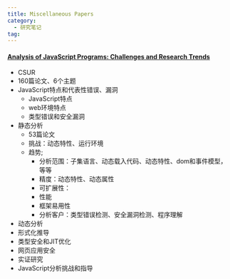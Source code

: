 ```yaml
---
title: Miscellaneous Papers
category:
  - 研究笔记
tag: 
---
```


#### [Analysis of JavaScript Programs: Challenges and Research Trends](https://doi.org/10.1145/3106741)
- CSUR
- 160篇论文、6个主题
- JavaScript特点和代表性错误、漏洞
  - JavaScript特点
  - web环境特点
  - 类型错误和安全漏洞
- 静态分析
  - 53篇论文
  - 挑战：动态特性、运行环境
  - 趋势;
    - 分析范围：子集语言、动态载入代码、动态特性、dom和事件模型，等等
    - 精度：动态特性、动态属性
    - 可扩展性：
    - 性能
    - 框架易用性
    - 分析客户：类型错误检测、安全漏洞检测、程序理解
- 动态分析
- 形式化推导
- 类型安全和JIT优化
- 网页应用安全
- 实证研究
- JavaScript分析挑战和指导